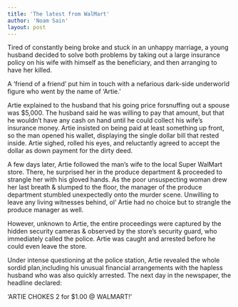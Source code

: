 ```yaml
---
title: 'The latest from WalMart'
author: 'Noam Sain'
layout: post
---
```


Tired of constantly being broke and stuck in an unhappy marriage, a young husband decided to solve both problems by taking out a large insurance policy on his wife with himself as the beneficiary, and then arranging to have her killed.

A ‘friend of a friend’ put him in touch with a nefarious dark-side underworld figure who went by the name of ‘Artie.’

Artie explained to the husband that his going price forsnuffing out a spouse was $5,000. The husband said he was willing to pay that amount, but that he wouldn’t have any cash on hand until he could collect his wife’s insurance money. Artie insisted on being paid at least something up front, so the man opened his wallet, displaying the single dollar bill that rested inside. Artie sighed, rolled his eyes, and reluctantly agreed to accept the dollar as down payment for the dirty deed.

A few days later, Artie followed the man’s wife to the local Super WalMart store. There, he surprised her in the produce department &amp; proceeded to strangle her with his gloved hands. As the poor unsuspecting woman drew her last breath &amp; slumped to the floor, the manager of the produce department stumbled unexpectedly onto the murder scene. Unwilling to leave any living witnesses behind, ol’ Artie had no choice but to strangle the produce manager as well.

However, unknown to Artie, the entire proceedings were captured by the hidden security cameras &amp; observed by the store’s security guard, who immediately called the police. Artie was caught and arrested before he could even leave the store.

Under intense questioning at the police station, Artie revealed the whole sordid plan,including his unusual financial arrangements with the hapless husband who was also quickly arrested. The next day in the newspaper, the headline declared:

‘ARTIE CHOKES 2 for $1.00 @ WALMART!’